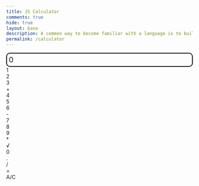 ```yaml
---
title: JS Calculator
comments: true
hide: true
layout: base
description: A common way to become familiar with a language is to build a calculator.  This calculator shows off button with actions.
permalink: /calculator
---
```


<!-- 
Hack 0: Right justify result
Hack 1: Test conditions on small, big, and decimal numbers, report on findings. Fix issues.
Hack 2: Add the common math operation that is missing from calculator
Hack 3: Implement 1 number operation (ie SQRT) 
-->

<!-- 
HTML implementation of the calculator. 
-->

<!-- 
    Style and Action are aligned with HRML class definitions
    style.css contains majority of style definition (number, operation, clear, and equals)
    - The div calculator-container sets 4 elements to a row
    Background is credited to Vanta JS and is implemented at bottom of this page
-->
<style>
  .calculator-output {
    /*
      calulator output
      top bar shows the results of the calculator;
      result to take up the entirety of the first row;
      span defines 4 columns and 1 row
    */
    grid-column: span 4;
    grid-row: span 1;
  
    border-radius: 10px;
    padding: 0.25em;
    font-size: 20px;
    border: 2px solid black;
  
    display: flex;
    align-items: center;
  }
  canvas {
    filter: none;
  }
</style>

<!-- Add a container for the animation -->
<div id="animation">
  <div class="calculator-container">
      <!--result-->
      <div class="calculator-output" id="output">0</div>
      <!--row 1-->
      <div class="calculator-number">1</div>
      <div class="calculator-number">2</div>
      <div class="calculator-number">3</div>
      <div class="calculator-operation">+</div>
      <!--row 2-->
      <div class="calculator-number">4</div>
      <div class="calculator-number">5</div>
      <div class="calculator-number">6</div>
      <div class="calculator-operation">-</div>
      <!--row 3-->
      <div class="calculator-number">7</div>
      <div class="calculator-number">8</div>
      <div class="calculator-number">9</div>
      <div class="calculator-operation">*</div>
      <!--row 4-->
      <div class="calculator-operation">√</div>  <!-- <-- square root button -->
      <div class="calculator-number">0</div>
      <div class="calculator-number">.</div>
      <div class="calculator-operation">/</div>
      <!--row 5-->
      <div class="calculator-equals">=</div>
      <div class="calculator-clear">A/C</div>

  </div>
</div>

<script>
// initialize important variables to manage calculations
var firstNumber = null;
var operator = null;
var nextReady = true;

// build objects containing key elements
const output = document.getElementById("output");
const numbers = document.querySelectorAll(".calculator-number");
const operations = document.querySelectorAll(".calculator-operation");
const clear = document.querySelectorAll(".calculator-clear");
const equals = document.querySelectorAll(".calculator-equals");

// helper to format results (avoid long floating-point tails)
function formatResult(val) {
  // if not finite or NaN, return "ERR"
  if (!isFinite(val) || Number.isNaN(val)) return "ERR";
  // round to max 10 decimal places, then remove trailing zeros
  let s = parseFloat(parseFloat(val).toFixed(10)).toString();
  return s;
}

// Number buttons listener
numbers.forEach(button => {
  button.addEventListener("click", function() {
    number(button.textContent);
  });
});

// Number action
function number (value) { // function to input numbers into the calculator
    if (value != ".") {
        if (nextReady == true) { // nextReady is used to tell the computer when the user is going to input a completely new number
            output.innerHTML = value;
            if (value != "0") { // if statement to ensure that there are no multiple leading zeroes
                nextReady = false;
            }
        } else {
            output.innerHTML = output.innerHTML + value; // concatenation is used to add the numbers to the end of the input
        }
    } else { // special case for adding a decimal; can't have two decimals
        if (output.innerHTML.indexOf(".") == -1) {
            output.innerHTML = output.innerHTML + value;
            nextReady = false;
        }
    }
}

// Operation buttons listener
operations.forEach(button => {
  button.addEventListener("click", function() {
    operation(button.textContent);
  });
});

// Operator action (now supports unary ops like √)
function operation (choice) {
    // define unary ops
    const unaryOps = {
        "√": function(v) { return Math.sqrt(v); }
        // you can add more unary ops here, e.g. "x²": v => v*v
    };

    // If user clicked a unary op, apply it to the displayed number
    if (Object.prototype.hasOwnProperty.call(unaryOps, choice)) {
        let current = parseFloat(output.innerHTML);
        let result = unaryOps[choice](current);
        // check for invalid results
        if (!isFinite(result) || Number.isNaN(result)) {
            output.innerHTML = "ERR";
            nextReady = true;
            // optional: reset stored operation so user can start fresh
            firstNumber = null;
            operator = null;
            return;
        }
        output.innerHTML = formatResult(result);
        nextReady = true;
        // Important: if there's a pending binary operation (firstNumber != null),
        // we leave firstNumber and operator intact so the user can continue (e.g. 9 + 16 √ -> 9 + 4)
        return;
    }

    // Otherwise handle binary operations (+, -, *, /) like before
    if (firstNumber == null) { // store displayed number as firstNumber and wait for next input
        firstNumber = parseFloat(output.innerHTML);
        nextReady = true;
        operator = choice;
        return; // exits function
    }
    // occurs if there is already a number stored in the calculator
    firstNumber = calculate(firstNumber, parseFloat(output.innerHTML)); 
    operator = choice;
    output.innerHTML = formatResult(firstNumber);
    nextReady = true;
}

// Calculator
function calculate (first, second) { // function to calculate the result of the equation
    let result = 0;
    switch (operator) {
        case "+":
            result = first + second;
            break;
        case "-":
            result = first - second;
            break;
        case "*":
            result = first * second;
            break;
        case "/":
            result = first / second;
            break;
        case "%":
            result = first % second;
            break;
        default: 
            break;
    }
    return result;
}

// Equals button listener
equals.forEach(button => {
  button.addEventListener("click", function() {
    equal();
  });
});

// Equal action
function equal () {
    // Only compute if we have a stored operator and a firstNumber
    if (operator == null || firstNumber == null) {
        // nothing to evaluate; do nothing
        return;
    }
    firstNumber = calculate(firstNumber, parseFloat(output.innerHTML));
    output.innerHTML = formatResult(firstNumber);
    nextReady = true;
    // reset operator so next number press starts a new calculation
    operator = null;
}

// Clear button listener
clear.forEach(button => {
  button.addEventListener("click", function() {
    clearCalc();
  });
});

// A/C action
function clearCalc () { // clears calculator
    firstNumber = null;
    operator = null;
    output.innerHTML = "0";
    nextReady = true;
}
</script>

</script>

<!-- 
Vanta animations just for fun, load JS onto the page
-->
<script src="{{site.baseurl}}/assets/js/three.r119.min.js"></script>
<script src="{{site.baseurl}}/assets/js/vanta.halo.min.js"></script>
<script src="{{site.baseurl}}/assets/js/vanta.birds.min.js"></script>
<script src="{{site.baseurl}}/assets/js/vanta.net.min.js"></script>
<script src="{{site.baseurl}}/assets/js/vanta.rings.min.js"></script>

<script>
// setup vanta scripts as functions
var vantaInstances = {
  halo: VANTA.HALO,
  birds: VANTA.BIRDS,
  net: VANTA.NET,
  rings: VANTA.RINGS
};

// obtain a random vanta function
var vantaInstance = vantaInstances[Object.keys(vantaInstances)[Math.floor(Math.random() * Object.keys(vantaInstances).length)]];

// run the animation
vantaInstance({
  el: "#animation",
  mouseControls: true,
  touchControls: true,
  gyroControls: false
});
</script>
